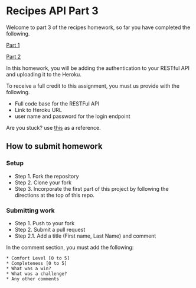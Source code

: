 # Recipes API Part 3

Welcome to part 3 of the recipes homework, so far you have completed the following.

[Part 1](https://git.generalassemb.ly/SEIR-629/W08-D02-HW)

[Part 2](https://git.generalassemb.ly/SEIR-629/W08-D02-HW-P2)

In this homework, you will be adding the authentication to your RESTful API and uploading it to the Heroku.

To receive a full credit to this assignment, you must us provide with the following.
- Full code base for the RESTFul API
- Link to Heroku URL
- user name and password for the login endpoint

Are you stuck? use [this](https://www.youtube.com/playlist?list=PLY6oTPmKnKbaerYuOKc9UxaKOS1k4qFWU) as a reference.

## How to submit homework

### Setup

- Step 1. Fork the repository
- Step 2. Clone your fork
- Step 3. Incorporate the first part of this project by following the directions at the top of this repo.

### Submitting work

- Step 1. Push to your fork
- Step 2. Submit a pull request
- Step 2.1. Add a title (First name, Last Name) and comment

In the comment section, you must add the following:

```text
* Comfort Level [0 to 5]
* Completeness [0 to 5]
* What was a win?
* What was a challenge?
* Any other comments
```
